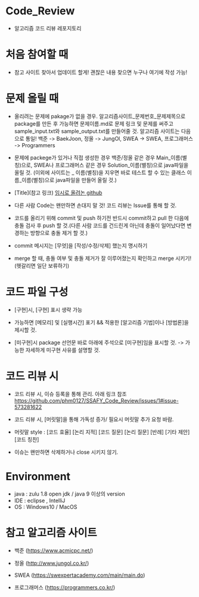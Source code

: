 # Code_Review
- 알고리즘 코드 리뷰 레포지토리


# 처음 참여할 때
- 참고 사이트 찾아서 업데이트 할게! 괜찮은 내용 찾으면 누구나 여기에 작성 가능!


# 문제 올릴 때

- 올리려는 문제에 pakage가 없을 경우. 알고리즘사이트_문제번호_문제제목으로 package를 만든 후 가능하면 문제이름.md로 문제 링크 및 문제를 써주고 sample_input.txt와 sample_output.txt를 만들어줄 것. 알고리즘 사이트는 다음으로 통일! 
백준 -> BaekJoon,
정올 -> JungOl,
SWEA -> SWEA,
프로그래머스 -> Programmers

- 문제에 packege가 있거나 직접 생성한 경우 백준/정올 같은 경우 Main_이름(별칭)으로, SWEA나 프로그래머스 같은 경우 Solution_이름(별칭)으로 java파일을 올릴 것. (이외에 사이트는 _ 이름(별칭)을 지우면 바로 테스트 할 수 있는 클래스 이름_이름(별칭)으로 java파일을 만들어 올릴 것.)

- [Title](참고 링크)
[임시로 올려논 github](https://github.com/phm0127/SSAFY_Code_Review/blob/master/src/SWEA_1952_%EC%88%98%EC%98%81%EC%9E%A5/Solution_%EB%B0%95%ED%98%95%EB%AF%BC.java, "github link")

- 다른 사람 Code는 왠만하면 손대지 말 것! 코드 리뷰는 Issue를 통해 할 것.

- 코드를 올리기 위해 commit 및 push 하기전 반드시 commit하고 pull 한 다음에 충돌 검사 후 push 할 것.(다른 사람 코드를 건드린게 아닌데 충돌이 일어났다면 변경하는 방향으로 충돌 제거 할 것.)

- commit 메시지는 [무엇]을 [작성/수정/삭제] 했는지 명시하기

- merge 할 때, 충돌 여부 및 충돌 제거가 잘 이루어졌는지 확인하고 merge 시키기! (헷갈리면 일단 보류하기)


# 코드 파일 구성
- [구현]시, [구현] 표시 생략 가능

- 가능하면 [메모리] 및 [실행시간] 표기 && 적용한 [알고리즘 기법]이나 [방법론]을 제시할 것.

- [미구현]시 package 선언문 바로 아래에 주석으로 [미구현]임을 표시할 것. -> 가능한 자세하게 미구현 사유를 설명할 것.


# 코드 리뷰 시
- 코드 리뷰 시, 이슈 등록을 통해 관리. 아래 링크 참조 https://github.com/phm0127/SSAFY_Code_Review/issues/1#issue-573281622
- 코드 리뷰 시, [머릿말]을 통해 가독성 증가/ 필요시 머릿말 추가 요청 바람.

- 머릿말 style : [코드 효율] [논리 지적] [코드 질문] [논리 질문] [반례] [기타 제안] [코드 칭찬]
- 이슈는 왠만하면 삭제하거나 close 시키지 않기.


# Environment
- java : zulu 1.8 open jdk / java 9 이상의 version
- IDE : eclipse , IntelliJ
- OS : Windows10 / MacOS


# 참고 알고리즘 사이트
- 백준 (https://www.acmicpc.net/)

- 정올 (http://www.jungol.co.kr/)

- SWEA (https://swexpertacademy.com/main/main.do)

- 프로그래머스 (https://programmers.co.kr/)
